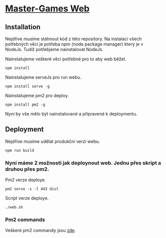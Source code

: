 # [Master-Games Web](https://master-games.eu/)

## Installation

Nejdříve musíme stáhnout kód z této repository. Na instalaci všech potřebných věcí je potřeba npm (node package manager) který je v NodeJs. Tudíž potřebjeme nainstalovat NodeJs. 

Nainstalujeme veškeré věci potřebné pro to aby web běžel.

```
npm install
```

Nainstalujeme serveJs pro run webu.

```
npm install serve -g
```

Nainstalujeme pm2 pro deploy.
```
npm install pm2 -g
```

Nyní by vše mělo být nainstalované a připravené k deploymentu.

## Deployment

Nejdříve musíme udělat produkční verzi webu.
```
npm run build
```

### Nyní máme 2 možnosti jak deploynout web. Jednu přes skript a druhou přes pm2.

Pm2 verze deploye.
```
pm2 serve -s -l 443 dist
```

Script verze deploye.
```
./web.sh
```



### Pm2 commands

Veškeré pm2 commandy jsou [zde](https://www.npmjs.com/package/pm2).
